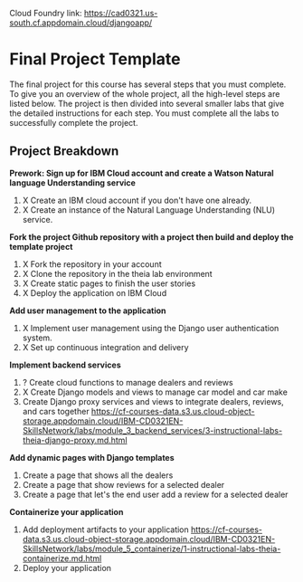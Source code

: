 
Cloud Foundry link:
        https://cad0321.us-south.cf.appdomain.cloud/djangoapp/


# Final Project Template

The final project for this course has several steps that you must complete. 
To give you an overview of the whole project, all the high-level steps are listed below. 
The project is then divided into several smaller labs that give the detailed instructions for each step. 
You must complete all the labs to successfully complete the project.

## Project Breakdown

**Prework: Sign up for IBM Cloud account and create a Watson Natural language Understanding service**
1. X  Create an IBM cloud account if you don't have one already.
2. X  Create an instance of the Natural Language Understanding (NLU) service.

**Fork the project Github repository with a project then build and deploy the template project**
1. X  Fork the repository in your account
2. X  Clone the repository in the theia lab environment
3. X  Create static pages to finish the user stories
4. X  Deploy the application on IBM Cloud

**Add user management to the application**
1. X  Implement user management using the Django user authentication system.
2. X  Set up continuous integration and delivery

**Implement backend services**
1. ?  Create cloud functions to manage dealers and reviews
2. X  Create Django models and views to manage car model and car make
3. Create Django proxy services and views to integrate dealers, reviews, and cars together
        https://cf-courses-data.s3.us.cloud-object-storage.appdomain.cloud/IBM-CD0321EN-SkillsNetwork/labs/module_3_backend_services/3-instructional-labs-theia-django-proxy.md.html
 
**Add dynamic pages with Django templates**
1. Create a page that shows all the dealers
2. Create a page that show reviews for a selected dealer
3. Create a page that let's the end user add a review for a selected dealer

**Containerize your application**
1. Add deployment artifacts to your application
        https://cf-courses-data.s3.us.cloud-object-storage.appdomain.cloud/IBM-CD0321EN-SkillsNetwork/labs/module_5_containerize/1-instructional-labs-theia-containerize.md.html
2. Deploy your application
